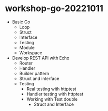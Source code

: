# workshop-go-20221011
* Basic Go
  * Loop
  * Struct
  * Interface
  * Testing
  * Module
  * Workspace
* Develop REST API with Echo
  * Router
  * Handler
  * Builder pattern
  * Struct and interface
  * Testing
    * Real testing with httptest
    * Handler testing with httptest
    * Working with Test double
      * Struct and Interface

